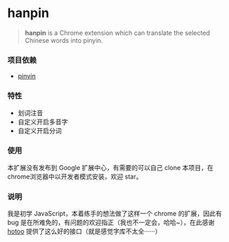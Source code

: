 # hanpin
> **hanpin** is a Chrome extension which can translate the selected Chinese words into pinyin.

### 项目依赖
- [pinyin](https://github.com/hotoo/pinyin)

### 特性
- 划词注音
- 自定义开启多音字
- 自定义开启分词

### 使用
本扩展没有发布到 Google 扩展中心，有需要的可以自己 clone 本项目，在chrome浏览器中以开发者模式安装，欢迎 star。

### 说明
我是初学 JavaScript，本着练手的想法做了这样一个 chrome 的扩展，因此有 bug 是在所难免的，有问题的欢迎指正（我也不一定会，哈哈~），在此感谢 [hotoo](https://github.com/hotoo/pinyin) 提供了这么好的接口（就是感觉字库不太全······）